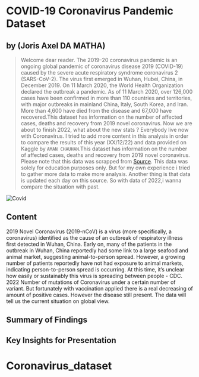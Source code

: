 # COVID-19 Coronavirus Pandemic Dataset 

## by (Joris Axel DA MATHA)

> Welcome dear reader.
The 2019–20 coronavirus pandemic is an ongoing global pandemic of coronavirus disease 2019 (COVID-19) caused by the severe acute respiratory syndrome coronavirus 2 (SARS-CoV-2). The virus first emerged in Wuhan, Hubei, China, in December 2019. On 11 March 2020, the World Health Organization declared the outbreak a pandemic. As of 11 March 2020, over 126,000 cases have been confirmed in more than 110 countries and territories, with major outbreaks in mainland China, Italy, South Korea, and Iran. More than 4,600 have died from the disease and 67,000 have recovered.This dataset has information on the number of affected cases, deaths and recovery from 2019 novel coronavirus.
Now we are about to finish 2022, what about the new stats ? Everybody live now with Coronavirus. I tried to add more content in this analysis in order to compare the results of this year (XX/12/22) and data provided on Kaggle by `AMAN CHAUHAN`.This dataset has information on the number of affected cases, deaths and recovery from 2019 novel coronavirus. Please note that this data was scrapped from [Source](https://www.worldometers.info/coronavirus/). This data was solely for education purposes only. But for my own experience i tried to gather more data to make more analysis. Another thing is that data is updated each day on this source. So with data of 2022,i wanna compare the situation with past.

![Covid](https://france3-regions.francetvinfo.fr/image/wsuJ2rtfoQYyc3wIHypmO9JyNBU/600x400/regions/2020/06/09/5edfa280c0ba6_mona-4723088.jpg)


## Content 
2019 Novel Coronavirus (2019-nCoV) is a virus (more specifically, a coronavirus) identified as the cause of an outbreak of respiratory illness first detected in Wuhan, China. Early on, many of the patients in the outbreak in Wuhan, China reportedly had some link to a large seafood and animal market, suggesting animal-to-person spread. However, a growing number of patients reportedly have not had exposure to animal markets, indicating person-to-person spread is occurring. At this time, it’s unclear how easily or sustainably this virus is spreading between people - CDC. 
2022 Number of mutations of Coronavirus under a certain number of variant. But fortunately with vaccination applied there is a real decreasing of amount of positive cases. However the disease still present. The data will tell us the current situation on global view. 

## Summary of Findings


## Key Insights for Presentation

# Coronavirus_dataset
